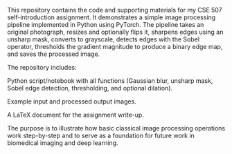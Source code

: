 This repository contains the code and supporting materials for my CSE 507 self-introduction assignment. It demonstrates a simple image processing pipeline implemented in Python using PyTorch. The pipeline takes an original photograph, resizes and optionally flips it, sharpens edges using an unsharp mask, converts to grayscale, detects edges with the Sobel operator, thresholds the gradient magnitude to produce a binary edge map, and saves the processed image.

The repository includes:

Python script/notebook with all functions (Gaussian blur, unsharp mask, Sobel edge detection, thresholding, and optional dilation).

Example input and processed output images.

A LaTeX document for the assignment write-up.

The purpose is to illustrate how basic classical image processing operations work step-by-step and to serve as a foundation for future work in biomedical imaging and deep learning.
